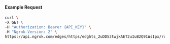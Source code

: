 <!-- Code generated for API Clients. DO NOT EDIT. -->

#### Example Request

```bash
curl \
-X GET \
-H "Authorization: Bearer {API_KEY}" \
-H "Ngrok-Version: 2" \
https://api.ngrok.com/edges/https/edghts_2uDDS3twjkAET2uIuB2Q91WsIpx/routes/edghtsrt_2uDDS5y08fPkiZFu01EmJTbfRLr/webhook_verification
```
